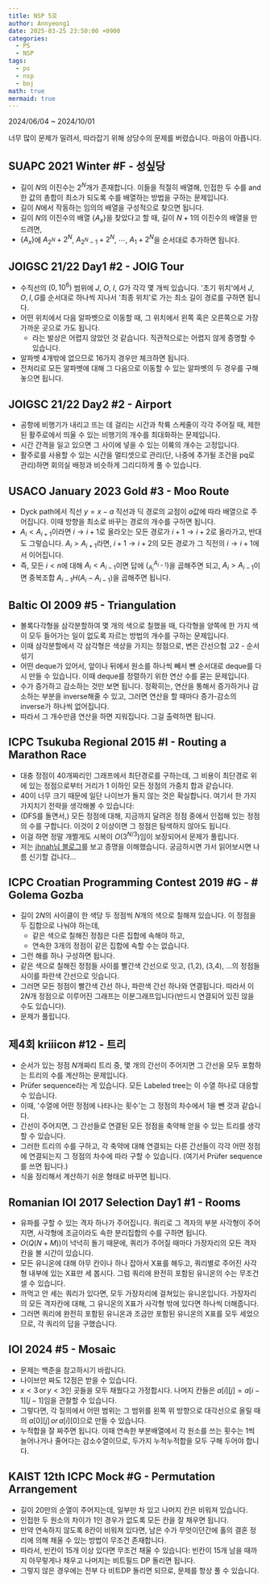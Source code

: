 ```yaml
---
title: NSP 5호
author: Annyeong1
date: 2025-03-25 23:50:00 +0900
categories:
  - PS
  - NSP
tags:
  - ps
  - nsp
  - boj
math: true
mermaid: true
---
```

2024/06/04 ~ 2024/10/01

너무 많이 문제가 밀려서, 따라잡기 위해 상당수의 문제를 버렸습니다. 마음이 아픕니다.
## SUAPC 2021 Winter \#F - 성싶당
- 길이 $N$의 이진수는 $2^N$개가 존재합니다. 이들을 적절히 배열해, 인접한 두 수를 and한 값의 총합이 최소가 되도록 수를 배열하는 방법을 구하는 문제입니다.
- 길이 $N$에서 작동하는 임의의 배열을 구성적으로 찾으면 됩니다.
- 길이 $N$의 이진수의 배열 $\{A_x\}$을 찾았다고 할 때, 길이 $N+1$의 이진수의 배열을 만드려면,
- $\{A_x\}$에 $A_{2^N}+2^N$, $A_{2^N-1}+2^N$, $\cdots$, $A_1+2^N$을 순서대로 추가하면 됩니다.

## JOIGSC 21/22 Day1 #2 - JOIG Tour
- 수직선의 $(0,10^6)$ 범위에 $J$, $O$, $I$, $G$가 각각 몇 개씩 있습니다. '초기 위치'에서 $J, O, I, G$를 순서대로 하나씩 지나서 '최종 위치'로 가는 최소 길이 경로를 구하면 됩니다.
- 어떤 위치에서 다음 알파벳으로 이동할 때, 그 위치에서 왼쪽 혹은 오른쪽으로 가장 가까운 곳으로 가도 됩니다.
	- 라는 발상은 어렵지 않았던 것 같습니다. 직관적으로는 어렵지 않게 증명할 수 있습니다.
- 알파벳 4개밖에 없으므로 16가지 경우만 체크하면 됩니다. 
- 전처리로 모든 알파벳에 대해 그 다음으로 이동할 수 있는 알파벳의 두 경우를 구해놓으면 됩니다.

## JOIGSC 21/22 Day2 #2 - Airport
- 공항에 비행기가 내리고 뜨는 데 걸리는 시간과 착륙 스케줄이 각각 주어질 때, 제한된 활주로에서 띄울 수 있는 비행기의 개수를 최대화하는 문제입니다.
- 시간 간격을 일고 있으면 그 사이에 넣을 수 있는 이륙의 개수는 고정입니다.
- 활주로를 사용할 수 있는 시간을 멀티셋으로 관리(단, 나중에 추가될 조건을 pq로 관리)하면 회의실 배정과 비슷하게 그리디하게 풀 수 있습니다.

## USACO January 2023 Gold #3 - Moo Route
- Dyck path에서 직선 $y=x-a$ 직선과 딕 경로의 교점이 $a$값에 따라 배열으로 주어집니다. 이때 방향을 최소로 바꾸는 경로의 개수를 구하면 됩니다.
- $A_i < A_{i+1}$이라면 $i \rightarrow i+1$로 올라오는 모든 경로가 $i+1 \rightarrow i+2$로 올라가고, 반대도 그렇습니다. $A_i > A_{i+1}$라면, $i+1 \rightarrow i+2$의 모든 경로가 그 직전의 $i \rightarrow i+1$에서 이어집니다.
- 즉, 모든 $i<n$에 대해 $A_i<A_{i-1}$이면 답에 $(^{A_{i-1}}_{A_{i}})$을 곱해주면 되고, $A_i>A_{i-1}$이면 중복조합 $A_{i-1} H (A_i-A_{i-1})$을 곱해주면 됩니다.

## Baltic OI 2009 #5 - Triangulation
- 볼록다각형을 삼각분할하여 몇 개의 색으로 칠했을 때, 다각형을 양쪽에 한 가지 색이 모두 들어가는 일이 없도록 자르는 방법의 개수를 구하는 문제입니다.
- 이때 삼각분할에서 각 삼각형은 색상을 가지는 정점으로, 변은 간선으험 고2 - 순서 섞기
- 어떤 deque가 있어서, 앞이나 뒤에서 원소를 하나씩 빼서 뺸 순서대로 deque를 다시 만들 수 있습니다. 이때 deque를 정렬하기 위한 연산 수를 묻는 문제입니다.
- 수가 증가하고 감소하는 것만 보면 됩니다. 정확히는, 연산을 통해서 증가하거나 감소하는 부분을 inverse해줄 수 있고, 그러면 연산을 할 때마다 증가-감소의 inverse가 하나씩 없어집니다.
- 따라서 그 개수만큼 연산을 하면 지워집니다. 그걸 출력하면 됩니다.

## ICPC Tsukuba Regional 2015 \#I - Routing a Marathon Race
- 대충 정점이 40개짜리인 그래프에서 최단경로를 구하는데, 그 비용이 최단경로 위에 있는 정점으로부터 거리가 1 이하인 모든 정점의 가중치 합과 같습니다.
- 40이 너무 크기 때문에 일단 나이브가 돌지 않는 것은 확실합니다. 여기서 한 가지 가지치기 전략을 생각해볼 수 있습니다:
- (DFS를 돌면서,) 모든 정점에 대해, 지금까지 달려온 정점 중에서 인접해 있는 정점의 수를 구합니다. 이것이 2 이상이면 그 정점은 탐색하지 않아도 됩니다.
- 이걸 하면 정말 개쩔게도 시복이 $O(3^{N/3})$임이 보장되어서 문제가 풀립니다.
- 저는 [jhnah님 블로그](https://justicehui.github.io/icpc/2020/01/26/BOJ11755/)를 보고 증명을 이해했습니다. 궁금하시면 가서 읽어보시면 나름 신기할 겁니다...

## ICPC Croatian Programming Contest 2019 \#G - # Golema Gozba
- 길이 $2N$의 사이클이 한 색당 두 정점씩 $N$개의 색으로 칠해져 있습니다. 이 정점을 두 집합으로 나눠야 하는데, 
	- 같은 색으로 칠해진 정점은 다른 집합에 속해야 하고,
	- 연속한 3개의 정점이 같은 집합에 속할 수는 없습니다.
- 그런 해를 하나 구성하면 됩니다.
- 같은 색으로 칠해진 정점들 사이를 빨간색 간선으로 잇고, (1,2), (3,4), ...의 정점들 사이를 파란색 간선으로 잇습니다. 
- 그러면 모든 정점이 빨간색 간선 하나, 파란색 간선 하나와 연결됩니다. 따라서 이 $2N$개 정점으로 이루어진 그래프는 이분그래프입니다(반드시 연결되어 있진 않을 수도 있습니다).
- 문제가 풀립니다.

## 제4회 kriiicon \#12 - 트리
- 순서가 있는 정점 $N$개짜리 트리 중, 몇 개의 간선이 주어지면 그 간선을 모두 포함하는 트리의 수를 계산하는 문제입니다.
- Prüfer sequence라는 게 있습니다. 모든 Labeled tree는 이 수열 하나로 대응할 수 있습니다.
- 이때, '수열에 어떤 정점에 나타나는 횟수'는 그 정점의 차수에서 1을 뺀 것과 같습니다.
- 간선이 주어지면, 그 간선들로 연결된 모든 정점을 축약해 얻을 수 있는 트리를 생각할 수 있습니다. 
- 그러한 트리의 수를 구하고, 각 축약에 대해 연결되는 다른 간선들이 각각 어떤 정점에 연결되는지 그 정점의 차수에 따라 구할 수 있습니다. (여기서 Prüfer sequence를 쓰면 됩니다.)
- 식을 정리해서 계산하기 쉬운 형태로 바꾸면 됩니다.

## Romanian IOI 2017 Selection Day1 \#1 - Rooms
- 유파를 구할 수 있는 격자 하나가 주어집니다. 쿼리로 그 격자의 부분 사각형이 주어지면, 사각형에 조금이라도 속한 분리집합의 수를 구하면 됩니다.
- $O(Q(N+M))$이 넉넉히 돌기 때문에, 쿼리가 주어질 때마다 가장자리의 모든 격자칸을 볼 시간이 있습니다.
- 모든 유니온에 대해 아무 칸이나 하나 잡아서 X표를 해두고, 쿼리별로 주어진 사각형 내부에 있는 X표만 세 봅시다. 그럼 쿼리에 완전히 포함된 유니온의 수는 무조건 셀 수 있습니다.
- 까먹고 안 세는 쿼리가 있다면, 모두 가장자리에 걸쳐있는 유니온입니다. 가장자리의 모든 격자칸에 대해, 그 유니온의 X표가 사각형 밖에 있다면 하나씩 더해줍니다.
- 그러면 쿼리에 완전히 포함된 유니온과 조금만 포함된 유니온의 X표를 모두 세었으므로, 각 쿼리의 답을 구했습니다.

## IOI 2024 \#5 - Mosaic
- 문제는 백준을 참고하시기 바랍니다.
- 나이브만 짜도 12점은 받을 수 있습니다.
- $x<3\,\text{or}\,y<3$인 곳들을 모두 채웠다고 가정합시다. 나머지 칸들은 $a[i][j]=a[i-1][j-1]$임을 관찰할 수 있습니다.
- 그렇다면, 각 질의에서 어떤 범위는 그 범위를 왼쪽 위 방향으로 대각선으로 올릴 때의 $a[0][j]\,or\,a[i][0]$으로 만들 수 있습니다.
- 누적합을 잘 짜주면 됩니다. 이때 연속한 부분배열에서 각 원소를 쓰는 횟수는 1씩 늘어나거나 줄어다는 감소수열이므로, 두가지 누적누적합을 모두 구해 두어야 합니다.

## KAIST 12th ICPC Mock \#G - Permutation Arrangement
- 길이 20만의 순열이 주어지는데, 일부만 차 있고 나머지 칸은 비워져 있습니다.
- 인접한 두 원소의 차이가 1인 경우가 없도록 모든 칸을 잘 채우면 됩니다.
- 만약 연속하지 않도록 8칸이 비워져 있다면, 남은 수가 무엇이던간에 홀의 결혼 정리에 의해 채울 수 있는 방법이 무조건 존재합니다. 
- 따라서, 빈칸이 15개 이상 있다면 무조건 채울 수 있습니다: 빈칸이 15개 남을 때까지 아무렇게나 채우고 나머지는 비트필드 DP 돌리면 됩니다.
- 그렇지 않은 경우에는 전부 다 비트DP 돌리면 되므로, 문제를 항상 풀 수 있습니다.
